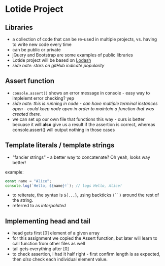 # Lotide Project
## Libraries

- a collection of code that can be re-used in multiple projects, vs. having to write new code every time
- can be public or private
- jQuery and Bootstrap are some examples of public libraries
- Lotide project will be based on [Lodash](https://lodash.com/)
- _side note: stars on gitHub indicate popularity_


## Assert function

- `console.assert()` shows an error message in console - easy way to implelemt error checking? yep
- _side note: this is running in node - can have multiple terminal instances open - could keep node open in order to maintain a function that was created there._
- we can set up our own file that functions this way - ours is better becuase it will **also** give us a result if the assertion is correct, whereas console.assert() will output nothing in those cases


## Template literals / template strings

 - "fancier strings" - a better way to concatenate? Oh yeah, looks way better!

 example: 
 ``` javascript
 const name = "Alice";
 console.log(`Hello, ${name}!`); // logs Hello, Alice!
 ```

 - to reiterate, the syntax is `${...}`, using backticks `(``)` around the rest of the string.
 - referred to as *interpolated*

## Implementing head and tail

- head gets first [0] element of a given array
- for this assignment we copied the Assert function, but later will learn to call function from other files as well
- tail gets everything after [0]
- to check assertion, i had it half right - first confirm length is as expected, then _also_ check each individual element value.

